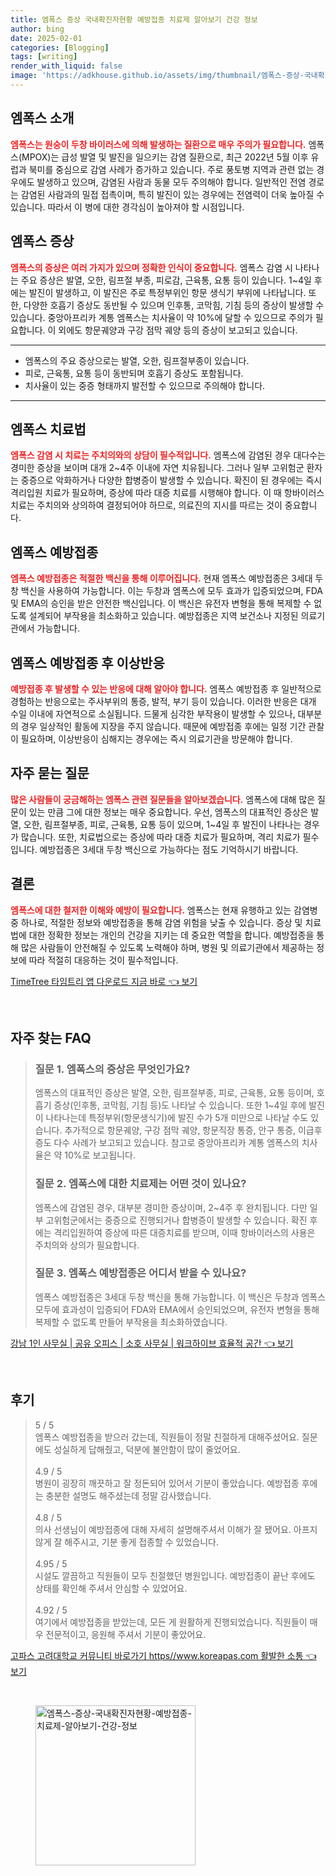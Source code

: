 ```yaml
---
title: 엠폭스 증상 국내확진자현황 예방접종 치료제 알아보기 건강 정보
author: bing
date: 2025-02-01
categories: [Blogging]
tags: [writing]
render_with_liquid: false
image: 'https://adkhouse.github.io/assets/img/thumbnail/엠폭스-증상-국내확진자현황-예방접종-치료제-알아보기-건강-정보.webp'
---
```



<h2 id='엠폭스_소개'>엠폭스 소개</h2>

<p><b><span style="color: #ee2323;">엠폭스는 원숭이 두창 바이러스에 의해 발생하는 질환으로 매우 주의가 필요합니다.</span></b> 엠폭스(MPOX)는 급성 발열 및 발진을 일으키는 감염 질환으로, 최근 2022년 5월 이후 유럽과 북미를 중심으로 감염 사례가 증가하고 있습니다. 주로 풍토병 지역과 관련 없는 경우에도 발생하고 있으며, 감염된 사람과 동물 모두 주의해야 합니다. 일반적인 전염 경로는 감염된 사람과의 밀접 접촉이며, 특히 발진이 있는 경우에는 전염력이 더욱 높아질 수 있습니다. 따라서 이 병에 대한 경각심이 높아져야 할 시점입니다.</p>

<h2 id='엠폭스_증상'>엠폭스 증상</h2>

<p><b><span style="color: #ee2323;">엠폭스의 증상은 여러 가지가 있으며 정확한 인식이 중요합니다.</span></b> 엠폭스 감염 시 나타나는 주요 증상은 발열, 오한, 림프절 부종, 피로감, 근육통, 요통 등이 있습니다. 1~4일 후에는 발진이 발생하고, 이 발진은 주로 특정부위인 항문 생식기 부위에 나타납니다. 또한, 다양한 호흡기 증상도 동반될 수 있으며 인후통, 코막힘, 기침 등의 증상이 발생할 수 있습니다. 중앙아프리카 계통 엠폭스는 치사율이 약 10%에 달할 수 있으므로 주의가 필요합니다. 이 외에도 항문궤양과 구강 점막 궤양 등의 증상이 보고되고 있습니다.</p>

<hr />

<ul>
    <li>엠폭스의 주요 증상으로는 발열, 오한, 림프절부종이 있습니다.</li>
    <li>피로, 근육통, 요통 등이 동반되며 호흡기 증상도 포함됩니다.</li>
    <li>치사율이 있는 중증 형태까지 발전할 수 있으므로 주의해야 합니다.</li>
</ul>

<hr />

<h2 id='엠폭스_치료법'>엠폭스 치료법</h2>

<p><b><span style="color: #ee2323;">엠폭스 감염 시 치료는 주치의와의 상담이 필수적입니다.</span></b> 엠폭스에 감염된 경우 대다수는 경미한 증상을 보이며 대개 2~4주 이내에 자연 치유됩니다. 그러나 일부 고위험군 환자는 중증으로 악화하거나 다양한 합병증이 발생할 수 있습니다. 확진이 된 경우에는 즉시 격리입원 치료가 필요하며, 증상에 따라 대증 치료를 시행해야 합니다. 이 때 항바이러스 치료는 주치의와 상의하여 결정되어야 하므로, 의료진의 지시를 따르는 것이 중요합니다.</p>

<h2 id='엠폭스_예방접종'>엠폭스 예방접종</h2>

<p><b><span style="color: #ee2323;">엠폭스 예방접종은 적절한 백신을 통해 이루어집니다.</span></b> 현재 엠폭스 예방접종은 3세대 두창 백신을 사용하여 가능합니다. 이는 두창과 엠폭스에 모두 효과가 입증되었으며, FDA 및 EMA의 승인을 받은 안전한 백신입니다. 이 백신은 유전자 변형을 통해 복제할 수 없도록 설계되어 부작용을 최소화하고 있습니다. 예방접종은 지역 보건소나 지정된 의료기관에서 가능합니다.</p>

<h2 id='엠폭스_예방접종_후_이상반응'>엠폭스 예방접종 후 이상반응</h2>

<p><b><span style="color: #ee2323;">예방접종 후 발생할 수 있는 반응에 대해 알아야 합니다.</span></b> 엠폭스 예방접종 후 일반적으로 경험하는 반응으로는 주사부위의 통증, 발적, 부기 등이 있습니다. 이러한 반응은 대개 수일 이내에 자연적으로 소실됩니다. 드물게 심각한 부작용이 발생할 수 있으나, 대부분의 경우 일상적인 활동에 지장을 주지 않습니다. 때문에 예방접종 후에는 일정 기간 관찰이 필요하며, 이상반응이 심해지는 경우에는 즉시 의료기관을 방문해야 합니다.</p>

<h2 id='자주_묻는_질문'>자주 묻는 질문</h2>

<p><b><span style="color: #ee2323;">많은 사람들이 궁금해하는 엠폭스 관련 질문들을 알아보겠습니다.</span></b> 엠폭스에 대해 많은 질문이 있는 만큼 그에 대한 정보는 매우 중요합니다. 우선, 엠폭스의 대표적인 증상은 발열, 오한, 림프절부종, 피로, 근육통, 요통 등이 있으며, 1~4일 후 발진이 나타나는 경우가 많습니다. 또한, 치료법으로는 증상에 따라 대증 치료가 필요하며, 격리 치료가 필수입니다. 예방접종은 3세대 두창 백신으로 가능하다는 점도 기억하시기 바랍니다.</p>

<h2 id='결론'>결론</h2>

<p><b><span style="color: #ee2323;">엠폭스에 대한 철저한 이해와 예방이 필요합니다.</span></b> 엠폭스는 현재 유행하고 있는 감염병 중 하나로, 적절한 정보와 예방접종을 통해 감염 위험을 낮출 수 있습니다. 증상 및 치료법에 대한 정확한 정보는 개인의 건강을 지키는 데 중요한 역할을 합니다. 예방접종을 통해 많은 사람들이 안전해질 수 있도록 노력해야 하며, 병원 및 의료기관에서 제공하는 정보에 따라 적절히 대응하는 것이 필수적입니다.</p>


<p><a class="click-button" title="TimeTree 타임트리 앱 다운로드 지금 바로" href="https://adkhouse.github.io/posts/TimeTree-%ED%83%80%EC%9E%84%ED%8A%B8%EB%A6%AC-%EC%95%B1-%EB%8B%A4%EC%9A%B4%EB%A1%9C%EB%93%9C-%EC%A7%80%EA%B8%88-%EB%B0%94%EB%A1%9C/" rel="dofollow">TimeTree 타임트리 앱 다운로드 지금 바로 👈 보기</a></p><br>
<h2 id='자주_찾는_FAQ'>자주 찾는 FAQ</h2>
<div itemscope="" itemtype="https://schema.org/FAQPage"> 
<blockquote> 
<div itemscope="" itemprop="mainEntity" itemtype="https://schema.org/Question"> 
<h3 itemprop="name">질문 1. 엠폭스의 증상은 무엇인가요?</h3> 
<div itemscope="" itemprop="acceptedAnswer" itemtype="https://schema.org/Answer"> 
<span itemprop="text"> 
<p>엠폭스의 대표적인 증상은 발열, 오한, 림프절부종, 피로, 근육통, 요통 등이며, 호흡기 증상(인후통, 코막힘, 기침 등)도 나타날 수 있습니다. 또한 1~4일 후에 발진이 나타나는데 특정부위(항문생식기)에 발진 수가 5개 미만으로 나타날 수도 있습니다. 추가적으로 항문궤양, 구강 점막 궤양, 항문직장 통증, 안구 통증, 이급후증도 다수 사례가 보고되고 있습니다. 참고로 중앙아프리카 계통 엠폭스의 치사율은 약 10%로 보고됩니다.</p> 
</span> 
</div> 
</div> 

<div itemscope="" itemprop="mainEntity" itemtype="https://schema.org/Question"> 
<h3 itemprop="name">질문 2. 엠폭스에 대한 치료제는 어떤 것이 있나요?</h3> 
<div itemscope="" itemprop="acceptedAnswer" itemtype="https://schema.org/Answer"> 
<span itemprop="text"> 
<p>엠폭스에 감염된 경우, 대부분 경미한 증상이며, 2~4주 후 완치됩니다. 다만 일부 고위험군에서는 중증으로 진행되거나 합병증이 발생할 수 있습니다. 확진 후에는 격리입원하여 증상에 따른 대증치료를 받으며, 이때 항바이러스의 사용은 주치의와 상의가 필요합니다.</p> 
</span> 
</div> 
</div> 

<div itemscope="" itemprop="mainEntity" itemtype="https://schema.org/Question"> 
<h3 itemprop="name">질문 3. 엠폭스 예방접종은 어디서 받을 수 있나요?</h3> 
<div itemscope="" itemprop="acceptedAnswer" itemtype="https://schema.org/Answer"> 
<span itemprop="text"> 
<p>엠폭스 예방접종은 3세대 두창 백신을 통해 가능합니다. 이 백신은 두창과 엠폭스 모두에 효과성이 입증되어 FDA와 EMA에서 승인되었으며, 유전자 변형을 통해 복제할 수 없도록 만들어 부작용을 최소화하였습니다.</p> 
</span> 
</div> 
</div> 
</blockquote> 
</div>
<p><a class="click-button" title="강남 1인 사무실 | 공유 오피스 | 소호 사무실 | 워크하이브 효율적 공간" href="https://adkhouse.github.io/posts/%EA%B0%95%EB%82%A8-1%EC%9D%B8-%EC%82%AC%EB%AC%B4%EC%8B%A4-%EA%B3%B5%EC%9C%A0-%EC%98%A4%ED%94%BC%EC%8A%A4-%EC%86%8C%ED%98%B8-%EC%82%AC%EB%AC%B4%EC%8B%A4-%EC%9B%8C%ED%81%AC%ED%95%98%EC%9D%B4%EB%B8%8C-%ED%9A%A8%EC%9C%A8%EC%A0%81-%EA%B3%B5%EA%B0%84/" rel="dofollow">강남 1인 사무실 | 공유 오피스 | 소호 사무실 | 워크하이브 효율적 공간 👈 보기</a></p><br>
<h2 id='후기'>후기</h2>
<div itemscope itemtype="https://schema.org/Product">
  <blockquote>
  <div itemprop="review" itemscope itemtype="https://schema.org/Review">
      <div itemprop="reviewRating" itemscope itemtype="https://schema.org/Rating"> <span itemprop="ratingValue">5</span> / <span itemprop="bestRating">5</span> </div>
      <span itemprop="reviewBody">엠폭스 예방접종을 받으러 갔는데, 직원들이 정말 친절하게 대해주셨어요. 질문에도 성실하게 답해줬고, 덕분에 불안함이 많이 줄었어요.</span>
  </div>
  <br>
  <div itemprop="review" itemscope itemtype="https://schema.org/Review">
      <div itemprop="reviewRating" itemscope itemtype="https://schema.org/Rating"> <span itemprop="ratingValue">4.9</span> / <span itemprop="bestRating">5</span> </div>
      <span itemprop="reviewBody">병원이 굉장히 깨끗하고 잘 정돈되어 있어서 기분이 좋았습니다. 예방접종 후에는 충분한 설명도 해주셨는데 정말 감사했습니다.</span>
  </div>
  <br>
  <div itemprop="review" itemscope itemtype="https://schema.org/Review">
      <div itemprop="reviewRating" itemscope itemtype="https://schema.org/Rating"> <span itemprop="ratingValue">4.8</span> / <span itemprop="bestRating">5</span> </div>
      <span itemprop="reviewBody">의사 선생님이 예방접종에 대해 자세히 설명해주셔서 이해가 잘 됐어요. 아프지 않게 잘 해주시고, 기분 좋게 접종할 수 있었습니다.</span>
  </div>
  <br>
  <div itemprop="review" itemscope itemtype="https://schema.org/Review">
      <div itemprop="reviewRating" itemscope itemtype="https://schema.org/Rating"> <span itemprop="ratingValue">4.95</span> / <span itemprop="bestRating">5</span> </div>
      <span itemprop="reviewBody">시설도 깔끔하고 직원들이 모두 친절했던 병원입니다. 예방접종이 끝난 후에도 상태를 확인해 주셔서 안심할 수 있었어요.</span>
  </div>
  <br>
  <div itemprop="review" itemscope itemtype="https://schema.org/Review">
      <div itemprop="reviewRating" itemscope itemtype="https://schema.org/Rating"> <span itemprop="ratingValue">4.92</span> / <span itemprop="bestRating">5</span> </div>
      <span itemprop="reviewBody">여기에서 예방접종을 받았는데, 모든 게 원활하게 진행되었습니다. 직원들이 매우 전문적이고, 응원해 주셔서 기분이 좋았어요.</span>
  </div>
  </blockquote>
</div>
<p><a class="click-button" title="고파스 고려대학교 커뮤니티 바로가기 https//www.koreapas.com 활발한 소통" href="https://adkhouse.github.io/posts/%EA%B3%A0%ED%8C%8C%EC%8A%A4-%EA%B3%A0%EB%A0%A4%EB%8C%80%ED%95%99%EA%B5%90-%EC%BB%A4%EB%AE%A4%EB%8B%88%ED%8B%B0-%EB%B0%94%EB%A1%9C%EA%B0%80%EA%B8%B0-httpswww.koreapas.com-%ED%99%9C%EB%B0%9C%ED%95%9C-%EC%86%8C%ED%86%B5/" rel="dofollow">고파스 고려대학교 커뮤니티 바로가기 https//www.koreapas.com 활발한 소통 👈 보기</a></p><br>
<figure class="image"><img src="https://adkhouse.github.io/assets/img/thumbnail/엠폭스-증상-국내확진자현황-예방접종-치료제-알아보기-건강-정보.webp" alt="엠폭스-증상-국내확진자현황-예방접종-치료제-알아보기-건강-정보" width="256" height="256"></figure>